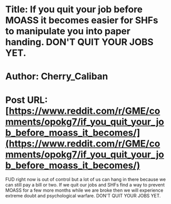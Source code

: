 # Title: If you quit your job before MOASS it becomes easier for SHFs to manipulate you into paper handing. DON'T QUIT YOUR JOBS YET.
# Author: Cherry_Caliban
# Post URL: [https://www.reddit.com/r/GME/comments/opokg7/if_you_quit_your_job_before_moass_it_becomes/](https://www.reddit.com/r/GME/comments/opokg7/if_you_quit_your_job_before_moass_it_becomes/)


FUD right now is out of control but a lot of us can hang in there because we can still pay a bill or two. If we quit our jobs and SHFs find a way to prevent MOASS for a few more months while we are broke then we will experience extreme doubt and psychological warfare.
DON'T QUIT YOUR JOBS YET.